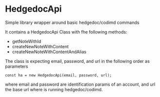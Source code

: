 HedgedocApi
=========

Simple library wrapper around basic hedgedoc/codimd commands

It contains a HedgedocApi Class with fhe following methods: 

- getNoteWithId
- createNewNoteWithContent
- createNewNoteWithContentAndAlias

The class is expecting email, password, and url in the following order as parameters
```
const ha = new HedgedocApi(email, password, url);
```

where email and password are identification params of an account, and url the base url where is running hedgedoc/codimd.
